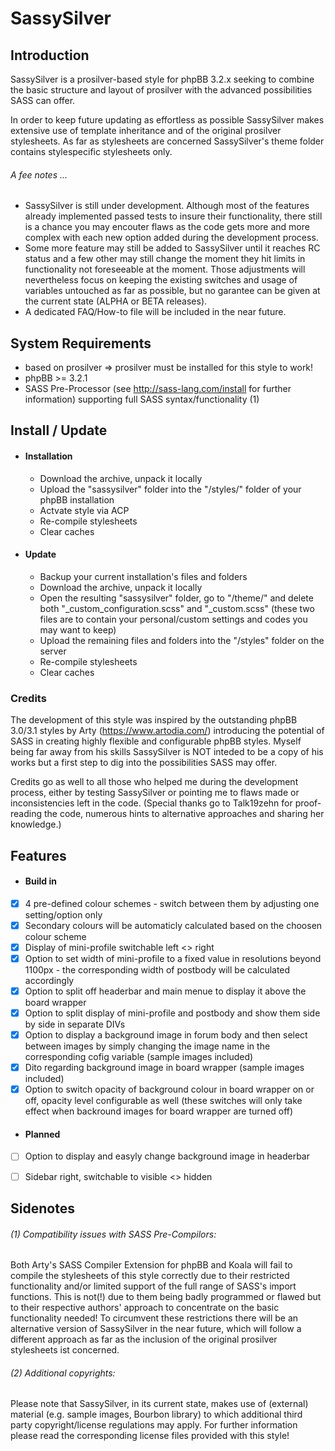 # SassySilver

## Introduction
SassySilver is a prosilver-based style for phpBB 3.2.x seeking to combine the basic structure and layout of prosilver with the advanced possibilities SASS can offer.

In order to keep future updating as effortless as possible SassySilver makes extensive use of template inheritance and of the original prosilver stylesheets.
As far as stylesheets are concerned SassySilver's theme folder contains stylespecific stylesheets only.

###### A fee notes ...
- SassySilver is still under development. Although most of the features already implemented passed tests to insure their functionality, there still is a chance you may encouter flaws as the code gets more and more complex with each new option added during the development process.
- Some more feature may still be added to SassySilver until it reaches RC status and a few other may still change the moment they hit limits in functionality not foreseeable at the moment. Those adjustments will nevertheless focus on keeping the existing switches and usage of variables untouched as far as possible, but no garantee can be given at the current state (ALPHA or BETA releases).
- A dedicated FAQ/How-to file will be included in the near future.


## System Requirements
- based on prosilver => prosilver must be installed for this style to work!
- phpBB >= 3.2.1
- SASS Pre-Processor (see http://sass-lang.com/install for further information) supporting full SASS syntax/functionality (1)

## Install / Update
- #### Installation
    - Download the archive, unpack it locally
    - Upload the "sassysilver" folder into the "/styles/" folder of your phpBB installation
    - Actvate style via ACP
    - Re-compile stylesheets
    - Clear caches

- #### Update
    - Backup your current installation's files and folders
    - Download the archive, unpack it locally
    - Open the resulting "sassysilver" folder, go to "/theme/" and delete both "_custom_configuration.scss" and "_custom.scss" (these two files are to contain your personal/custom settings and codes you may want to keep)
    - Upload the remaining files and folders into the "/styles" folder on the server
    - Re-compile stylesheets
    - Clear caches


### Credits
The development of this style was inspired by the outstanding phpBB 3.0/3.1 styles by Arty (https://www.artodia.com/) introducing the potential of SASS in creating highly flexible and configurable phpBB styles.
Myself being far away from his skills SassySilver is NOT inteded to be a copy of his works but a first step to dig into the possibilities SASS may offer.

Credits go as well to all those who helped me during the development process, either by testing SassySilver or pointing me to flaws made or inconsistencies left in the code.
(Special thanks go to Talk19zehn for proof-reading the code, numerous hints to alternative approaches and sharing her knowledge.)


## Features
- #### Build in
- [x] 4 pre-defined colour schemes - switch between them by adjusting one setting/option only
- [x] Secondary colours will be automaticly calculated based on the choosen colour scheme
- [x] Display of mini-profile switchable left <> right
- [x] Option to set width of mini-profile to a fixed value in resolutions beyond 1100px - the corresponding width of postbody will be calculated accordingly
- [x] Option to split off headerbar and main menue to display it above the board wrapper
- [x] Option to split display of mini-profile and postbody and show them side by side in separate DIVs
- [x] Option to display a background image in forum body and then select between images by simply changing the image name in the corresponding cofig variable (sample images included)
- [x] Dito regarding background image in board wrapper (sample images included)
- [x] Option to switch opacity of background colour in board wrapper on or off, opacity level configurable as well (these switches will only take effect when backround images for board wrapper are turned off)

- #### Planned
- [ ] Option to display and easyly change background image in headerbar
- [ ] Sidebar right, switchable to visible <> hidden


## Sidenotes
###### (1) Compatibility issues with SASS Pre-Compilors:

Both Arty's SASS Compiler Extension for phpBB and Koala will fail to compile the stylesheets of this style correctly due to their restricted functionality and/or limited support of the full range of SASS's import functions.
This is not(!) due to them being badly programmed or flawed but to their respective authors' approach to concentrate on the basic functionality needed!
To circumvent these restrictions there will be an alternative version of SassySilver in the near future, which will follow a different approach as far as the inclusion of the original prosilver stylesheets ist concerned.

###### (2) Additional copyrights:

Please note that SassySilver, in its current state, makes use of (external) material (e.g. sample images, Bourbon library) to which additional third party copyright/license regulations may apply.
For further information please read the corresponding license files provided with this style!

